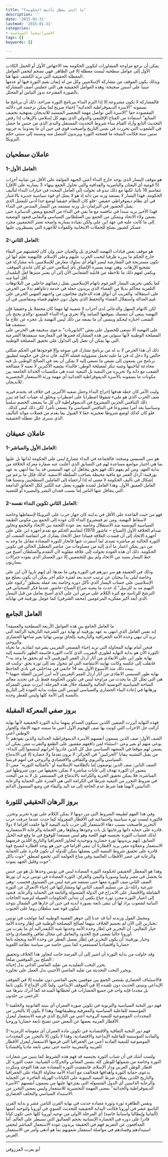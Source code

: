 ```yaml
---
title: "ما الذي يعطل تأليف الحكومة؟"
description: ''
date: '2015-01-31'
lastmod: '2015-01-31'
categories:
- الاستراتيجيا السياسية
tags: []
keywords: []

---
```



---

يمكن أن نرجع مراوحة المشاورات لتكوين الحكومة بعد الاجهاض الأول أو الحمل الكاذب الأول إلى عوامل سطحية ليست معطلة إلا في الظاهر. فهي تضخم لتخفي العوامل المعطلة الحقيقية التي نريد الكشف عنها هنا.  
وبذلك يكون الموقف من مشاركة الإسلاميين وكل من له إيمان بقيم الثورة فيها أو عدمها مبنيا على أسس صحيحة: وهذه العوامل الحقيقية هي التي جعلتني أصف المشاركة بالصورة المقترحة بدور التياس أو المحلل.

فالمشاركة لا تكون مشروعة إلا إذا التزم النداء ببرنامج الثورة صراحة. ذلك أن برنامج ما يسمونه “الاسرة الديموقراطية الحداثية” إخفاء صريح لما يمكن ترجمته في دلالته المقصودة حقا “الاسرة التي تواصل مهمة التحضير المستبد للانديجان بمنهجية تجفيف المنابع” استفادة من المناخ الإقليمي والدولي الذي يتهم كل إسلامي بالإرهاب إذا رفض التحديث التابع وأراد القيام ببناء شروط التحديث المستقل والندي الذي من جنس ما حصل في الشعوب التي تحررت في نفس التاريخ وأصبحت قوى في حين أن ما يعدوننا به جربوه ستين سنة فكانت النتيجة ما فضحته الثورة ويريدون التنصل منه ونسبته إلى سنتي حكم الترويكا.

## عاملان سطحيان

### 1-العامل الأول:

هو موقف اليسار الذي يوجد خارج النداء أعني الجبهة المؤلفة على الأقل من ثمانية أحزاب (5 قومية أي البعثان والناصرية والقدافية والتي تحاول الجمع بينها+ 3 يسارية على الأقل) تتقاسم 16 نائبا. لكنها مع ذلك تبدو قد تحولت إلى العامل المحدد في خيارات النداء لتأليف الحكومة. فهذا اليسار لا يستمد وزنه من ذاته إذ هو لا يمثل اي قوة سياسية جديرة بالاعتبار في أي نظام ديموقراطي حقيقي -فلو كان النظام حقيقيا لوضع حدا أدنى للتمثيل الذي يقبل الحضور في البرلمان-بل وزنه مستمد من اليسار المندس في النداء.  
فهذا الأخير يريد سندا في تنافسه مع ما بقي في النداء من التجمع وبعض الدساترة حتى يضمن ولاء الاتحاد ويتمكن من الجمع بين السلطانين السياسي والنقابي فتعود الوضعية إلى ما كانت عليه في عهد ابن علي ولكن بقيادة يسارية واضحة تعتبر التجمعيين مجرد عسكر كشبور يصلح للحملات الانتخابية وللقوادة للأجهزة التي يسيطرون عليها.

### 2-العامل الثاني:

هو موقف بعض قيادات النهضة المخزي بل والجبان حتى وإن كان لخشيتهم من البقاء خارج الحكم ما يبرره ظرفيا لتجنب الحرب عليهم وعلى الإسلام. فالنهضة تعلم أنها لن تكون مستريحة في المعارضة ليسر اتهام أي سلوك معارض للإسلاميين بأنه مشاركة في تشجيع الإرهاب. وهي تهمة يسيرة الإلصاق بأي إسلامي حتى لو كان غاندي الموقف. ويكفي لفهم ذلك ما نلاحظه من قابلية الشعانبي الآن إلى أن يعتبر منتزها لعل البلفيدار أقل أمنا منه.  
كما يكفي تخريف اليسار المزعوم باتهام الإسلاميين بقتل زعمائهم جاعلين من البلاتوهات التلفزية محاكم بديلا من القضاء الذي يريدون جعله في خدمة دعاواهم بدلا من الحرص على استقلاله. والغريب أن أبواق هذه الدعاوى محامون من واجبهم المهني الحرص على قيم العدالة واستقلال القضاء والتحفظ الذي يحول دون جعلهم قضاة ومتقاضين في آن.

لكن الاتهام السهل والدعائي لدى أحزاب لا شعبية لها مهما كان محتملا بل وحقيقيا فإن النهضة ينبغي أن تتمسك بموقفها الصامد وألا تجري وراء النداء المتمنع -والذي يحتج بأن الشعب اختاره ليحكم وينسى أن ما يمنعه من ذلك ليس النهضة بل عجزه عن علاج ما سنصف هنا.  
على النهضة ألا تسعى للحصول على بعض “التابوريات” بدعوى سخيفة هي الحرص على المصلحة الوطنية لأنها ستؤتى من هذه المشاركة فغيرها في المعارضة سيفقدها الشرعية التي بها يمكن أن تصل إلى التداول على تحقيق المصلحة الوطنية.

ذلك أن هذا الحرص لا بد له من برنامج تشارك في صوغه وإلا فوجودها في الحكم شكلي خالص ولا دخل له في ما عليه تحمل مسؤولية فشله الأكيد. فأن تدخل في حكومة لتطبيق برنامج من يسعون إلى نقيض ما تسعى إليه لا يمكن أن يعد في الصالح الوطني بل فيه مخادعة لناخبيها وشبه تنكر لمصلحة الوطن: فالنداء بشقيه الأكبرين لا تعنيه لا مصالحة الشعب مع ذاته ولا تحريره من التبعية بل التبعية عنده هي مكتسبات الحداثة الجامعة بين مكونات ما يسمونه بالأسرة الديموقراطية الحداثية أي مهمة ورثة الاستعمار التحضيرية للأنديجان .

وليت الأمر كان خطة هدفها إحراج النداء وجعل صفيه الأكبرين في خلاف قد يحتدم فيزيد صف الحزب الذي هو مليء شقوقا اضطرابا على اضطراب ويخلق له عقبات كما قد يبرر ذلك التنافس الحزبي المشروع في الديموقراطية لأن كل ما يضعف الخصم سلميا وسياسيا يعد أمرا مشروعا في التنافس السياسي ولا يسمى تآمرا. لكن ذلك ليس كذلك . فلو كان كذلك لوضع شروطا تعجيزية حقا لا القبول بما يقدم من فضلات موائد التأليف الذي سنرى علل تعطله الحقيقية.

## عاملان عميقان

### 1-العامل الأول والمباشر:

هو سن السبسي وصحته: فالجماعة في النداء تتصارع ليس على الحكومة لذاتها بل عليها بما هي اختيار مواضع مساعدة لهم في التسابق الذي أعلنت عنه صفارة معركة الخلافة من بداية العهد. ومن لم يفهم ذلك فهو بحق يتجاهل أن عهد السبسي قد بدأ بما انتهي به عهد بورقيبة: أرذل العمر مع مافية محيطة بصاحب السلطة الاسمية. لذلك فكل ما يزعم من إشكال في تأليف الحكومة لا معنى له إذا أرجعناه إلى العاملين السطحيين ونسينا هذا العامل العميق الأول. وهذا العامل لشدة ظهوره يغفل عنه الكثير ككل الحقائق الدامغة التي يتغافل عنها الناس إما بسبب فقدان البصر والبصيرة أو للتعمية.

### 2-العامل الثاني تكوين النداء نفسه:

فهو من حيث القاعدة على الأقل في بدايته كان جهاز حرب على الترويكا لإسقاطها وخاصة لاسقاط النهضة. ومن ثم فمشروع النداء كان عودة إلى الجمع بين مكوني الطبقة السياسية التونسية منذ الاستقلال وخاصة بعد عودة اللحمة بين الاتحاد والتجمع وتجاوز صدام الخلافة الأول (الصياح – عاشور 1978) لتقاسم الحكم مع تقدم أجهزة ابن علي على أجهزة الاتحاد إلى أن فسدت العلاقة فسادا جعل الاتحاد يشارك في انتفاضة الشعب أي الثورة الحالية ثم مباشرة تصدى لما أسفرت عنها فانحاز للثورة المضادة مقابل ما وعد به من دور يمكن اعتبار ما أدى إليه من مساومات من عناصر التعطيل الحالي في تكوين الحكومة. ذلك أن هذه العودة تحولت إلى علاقة مقلوبة لأن التقدم والسلطان أصبح من حظ اليسار بسند من الاتحاد ولم يبق للتجمعيين إلا دور العسكر الذي يقوده جنرالات يساريون.

وذلك في الحقيقة هو سر دورهم في الثورة وفي ما بعدها: أي إنهم ثاروا لأن ابن علي وخاصة ليلى بدآ يبحثان عن ترتيب جديد يعد لفترة حكم آخر يمكن أن يكون بصلح مع الإسلاميين على حساب اليسار الذي تآكل دوره وخاصة بعد عمله بمنطق “ركبوه على البهيم مد يد للزنبيل” إذ حدث ما يشبه صراع الصياح-عاشور عندما فكر السحباني في الترشح للرئاسة مع كثرة الكلام على مرض ابن علي الذي أصبح يعامل من قبل اليسار الذي أبعد أكبر مفكريه المزعومين (محمد الشرفي) كما عومل بورقيبة في نهاياته.

## العامل الجامع

ما العامل الجامع بين هذه العوامل الأربعة السطحية والعميقة؟  
إنه نفس العامل الذي انتهى به عهد بورقيبة أو نهاية دور الشرعية التاريخية الزائفة التي تريد أن تنهي وحدة الأمة الجغرافية والتاريخية بإلحاق تونس نهائيا بغير مناخها الحضاري والروحي.  
فنحن أمام نهاية المحاولة التي تريد إحياء المسعى التغريبي بشرعية انقاذية, ما تحياه الثورة الآن هو بداية النهاية لطوري التغريب الذي كانت الثورة قاسمة الظهر بالنسبة إليه:  
\*-نهاية طور ابن علي الانقاذي من آثار أرذل العمر البورقيبي لأنه لم يحقق ما وعد به فانقلب إلى عكسه وكانت نهايته الانتفاضة التي لم تتحول بعد إلى ثورة بحق -وكنت قد بينت ذلك منذ الأسبوع الأول بعد 14 جانفي في مداخلتي في نادي الجاحظ.  
\*-نهاية طور السبسي الانقاذي من آثار أرذل العمر التغريبي لأنه أبرز أمرين الغفلة عنهما هي التي تعلل كل ما يحدث من مراوحة ليس في تكوين الحكومة فقط بل في تحديد معالم الساحة السياسية التونسية الحالية والمقبلة خلال هذه المرحلة: أبرزت صفي المعركة ورهانها في إعادة البناء الحضاري والسياسي لتونس التي مثلت بداية العودة إلى التاريخ بالنسبة إلى الأمة كلها وليس للقطر وحده.

## بروز صفي المعركة المقبلة

فهذه النهاية أبرزت الصفين اللذين سيكون الصدام بينهما بداية الثورة الحقيقية لأنها نهاية أزالت جل الاحزاب التي كونت بها صف الهجوم الأول أعني ما سمته جبهة الانقاذ والحوار الوطني أعني:  
1- الصف الأول: صف الذين يسمون أنفسهم الأسرة الديموقراطية الحداثية والذين يقودهم بوعي منهم أو بغير وعي -استثناء لمن دافعهم مقصور على الطمع والتقرب ممن يمكن أن يضمن لهم موقعا في المشهد السياسي مثل كل الذين غادروا أحزابهم لينضموا إلى النداء-من يقبل التشبيه ببقايا “الحركيين” في الجزائر: لا يرون تقدما ولا حضارة إلا في الاندماج السياسي والتربوي والثقافي والاقتصادي والروحي في أمهم فرنسا.  
2-الصف الثاني: صف الذين يوصفون إما بالظلامية الإسلامية أو “بالمثالية الثورية” ممن يتصور أن الثورة تهدف إلى غايات مباشرة لا يمكن تحقيقها من دون شروطها غير المباشرة: فلا يمكن تحقيق الحرية والكرامة بالاندماج في المستعمر بل لا بد من البحث في شروط التحرر من التبعية شرطا في الكرامة التي هي القدرة على الحماية والرعاية الذاتيتين لأنهما هما شرط عدم الحاجة إلى مد اليد والبقاء في وضع المتسول الدائم.

## بروز الرهان الحقيقي للثورة

وفي هذا الفهم لطبيعة الشروط التي من دونها لا يمكن الكلام على ثورة تحرير وتحرر. فالثورة ليست ثورة سياسية واجتماعية في الأقطار المعزولة كما حدث عندما حرفت حرب التحرير فأصبحت بسبب دهاء الاستعمار إلى حرب تأبيد التبعية لأنها خلقت أقزاما لا دولا قادرة على حماية ذاتها ورعايتها بل بات وجودها وبقاؤها رهن الحماية والرعاية الاستعمارية.  
لذلك فشباب الثورة بجنسيه فهم اللعبة وهو ليس مستعدا للوقوع في ما وقع فيه الجيل السابق: إنهم يريدونها ثورة حضارية وتوحيدية لتجاوز الجغرافيا والتاريخ اللذين فرضهما الاستعمار وعملاؤه ممن يريد لأقطارنا أن تبقى أقزاما في حين هو يوحد أقطاره لتصبح قوة قادرة على تحقيق شروط التنمية التي بفضلها يمكن للدولة أن تكون قادرة على الحماية والرعاية في عصر الأقطاب العالمية وفي مناخ العولمة التي تخضع لمنطق “حوت ياكل حوت وقليل الجهد يموت”.

وهذا هو المعطل الحقيقي لحكومة الثورة المضادة ليس في تونس وحدها بل هو من جنس ما يحصل في مصر وليبيا وسوريا واليمن والعراق: الثورة المضادة في تونس تريد أن تورط الصف الثاني صف الثورة معها حتى تستمد شرعية ليس من الصندوق فحسب -وهي شرعية زائلة-بل من تسليم الصف الثاني لها ومشاركتها في إحياء الانعزال عن الثورة الشاملة والاقتصار على الاندراج في الدولة المتسولة والتابعة في الحماية والرعاية. فنعود إلى اعتبار الثورة مجرد ثورة جياع يكفي أن تتداين الحكومات العميلة لترضية الحاجات النباتية لشعوب يراد لها أن تبقى تابعة بصورة أبدية في حين أن جارها في الشمال يتوحد ليكون قوة تعيد سلطان روما على الجنوب.

ومجمل القول وزبدته أننا قد عدنا إلى جوهر القضية الوطنية كما عولجت في تونس بخيارين إلى الآن لم يحسم الخلاف بينهما لصالح المصلحة الوطنية في إطار وحدة الأمة:  
خيار الثعالبي: أن التحرير في إطار وحدة الأمة وحدتها شبه الكنفدرالية أي ما يقرب من أوروبا حاليا بمعنى فتح الحدود والتعامل في مجال ثقافي واقتصادي واحد.  
وخيار بورقيبة: أن يكون التحرير في إطار يفصل القطر عن وحدة الأمة ويجعله تابعا حضاريا واقتصاديا لمستعمره كما يتبين خاصة من سياسة نظامه اللغوية .

وقد حاولت من بداية الثورة أن اشير إلى أن الفرصة حانت لتجاوز هذا الخلاف وتحقيق الصلح بين الموقفين صلحا :  
يحرر النخب التقليدية من تقليد الماضي الذاتي بدل إحيائه  
ويحرر النخب التحديثة من تقليد الماضي الأجنبي بدل العمل على تجاوزه.

فالاستئناف الحضاري يقتضي الجمع بين موقفين يحيي الماضي دون تقليده إلا في الموقف الإبداعي ويتبنى الحديث دون تلقيده إلا في الموقف الإبداعي. ولما كان الإبداع لا يكون تابعا بل مجددا فإنه واحد في جميع الحضارات في لحظاتها المبدعة كما أدرك سرها عبد الرحمن بن خلدون:

1-فهم دور النخبة السياسية والتربوية في تكوين صورة العمران أي بنيته القانونية والخلقية المؤسسة للفاعلية السياسية والمعرفية وتطبيقاتهما: وهذا لا يكون إلا بالتحرر من المحددات الموضوعية للتبعية الروحية أعني من التاريخ الذي فرضه الاستعمار ليعزل الأقطار العربية بعضها عن البعض حتى تصبح تابعة حضاريا وروحيا.

2-فهم دور النخبة الثقافية والاقتصادية في تكوين مادة العمران أي مقوماته الرمزية والمادية المؤسسة للفاعلية الإبداعية والاقتصادية: وهذا لا يكون إلا بالتحرر من المحددات الموضوعية للتبعية المادية أعني من الجغرافيا التي فرضها الاستعمار ليعزل الأقطار العربية والمغربية خاصة حتى تبقى تابعة ماديا واقتصاديا.

ولست أشك في أن شباب الثورة بجنسيه قد فهم هذه الشروط كما يتبين من شعارات الثورة وخاصة من شمولها للوطن كله بنفس المعاني والحركات الشبابية. عمت الثورة كل اقطار الوطن العربي ودار الإسلام. فانتفضت الثورة المضادة ضد هذا التوجه وتنكرت بدعوى حماية الثورة وأهدافها فتحالفت مع أعداء الأمة محاولة الإبقاء على الجغرافيا والتاريخ اللذين يمثلان شرط التبعية البنيوية على الكيانات الهزيلة العاجزة عن الحماية والرعاية الذاتيتين أي الدول المتسولة التي يقترحها عليها من يسمون أنفسهم “الأسرة الديموقراطية والحداثية” بمعنى المهمة التحضيرية للاستعمار وليس بمعنى التحرر من الاستبداد السياسي والتخلف الحضاري.

ونفس الظاهرة ثورة وثورة مضادة حدثت في نهاية القرن الثامن عشر و بداية القرن التاسع عشر في أوروبا فكانت البداية الحقيقية للتحديث السوي في أوروبا ولتوحيد أممها (ألمانيا وإيطاليا واسبانيا خاصة) أي المرحلة الأولى من توحيد أوروبا كلها حتى تكون كيانا قادرا على دوره في الحضارة الإنسانية بحجم العماليق التي تسيطر على العالم. أما المدافعون عن التقزيم فهم في الحقيقة يريدون عودة الاستعمار المباشر ليحمي استبدادهم وفسادهم في مواصلة استعمار شعوبهم بما هو أدهى وأمر من الاستعمار الغربي.

---

أبو يعرب المرزوقي

###